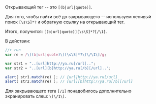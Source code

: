 
Открывающий тег -- это <code class="pattern">\[(b|url|quote)\]</code>.

Для того, чтобы найти всё до закрывающего -- используем ленивый поиск <code class="pattern">[\s\S]*?</code> и обратную ссылку на открывающий тег.

Итого, получится: <code class="pattern">\[(b|url|quote)\][\s\S]*?\[/\1\]</code>.

В действии:

```js
//+ run
var re = /\[(b|url|quote)\][\s\S]*?\[\/\1\]/g;

var str1 = "..[url]http://ya.ru[/url]..";
var str2 = "..[url][b]http://ya.ru[/b][/url]..";

alert( str1.match(re) ); // [url]http://ya.ru[/url]
alert( str2.match(re) ); // [url][b]http://ya.ru[/b][/url]
```

Для закрывающего тега `[/1]` понадобилось дополнительно экранировать слеш: `\[\/1\]`.
